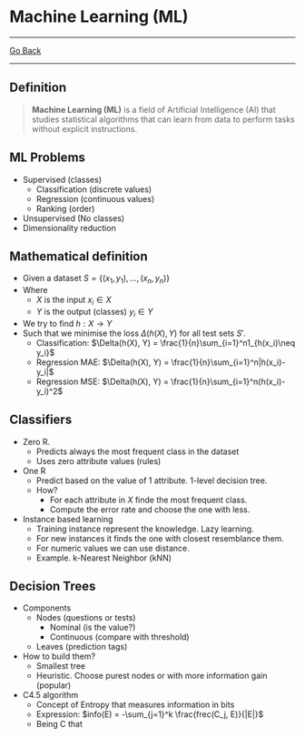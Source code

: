 # Machine Learning (ML)
---
[Go Back](UNIOVI/3S2_IntSys/README.md)

---
## Definition
> **Machine Learning (ML)** is a field of Artificial Intelligence (AI) that studies statistical algorithms that can learn from data to perform tasks without explicit instructions.
## ML Problems
- Supervised (classes)
	- Classification (discrete values)
	- Regression (continuous values)
	- Ranking (order)
- Unsupervised (No classes)
- Dimensionality reduction
## Mathematical definition
- Given a dataset $S = \{(x_1, y_1), ..., (x_n, y_n)\}$
- Where
	- $X$ is the input $x_i \in X$ 
	- $Y$ is the output (classes) $y_i \in Y$ 
- We try to find $h: X \to Y$
- Such that we minimise the loss $\Delta(h(X), Y)$ for all test sets $S'$.
	- Classification: $\Delta(h(X), Y) = \frac{1}{n}\sum_{i=1}^n1_{h(x_i)\neq y_i}$
	- Regression MAE: $\Delta(h(X), Y) = \frac{1}{n}\sum_{i=1}^n|h(x_i)- y_i|$
	- Regression MSE: $\Delta(h(X), Y) = \frac{1}{n}\sum_{i=1}^n(h(x_i)- y_i)^2$
## Classifiers
- Zero R.
	- Predicts always the most frequent class in the dataset
	- Uses zero attribute values (rules)
- One R
	- Predict based on the value of 1 attribute. 1-level decision tree.
	- How?
		- For each attribute in $X$ finde the most frequent class.
		- Compute the error rate and choose the one with less.
- Instance based learning
	- Training instance represent the knowledge. Lazy learning.
	- For new instances it finds the one with closest resemblance them.
	- For numeric values we can use distance.
	- Example. k-Nearest Neighbor (kNN)
## Decision Trees
- Components
	- Nodes (questions or tests)
		- Nominal (is the value?)
		- Continuous (compare with threshold)
	- Leaves (prediction tags)
- How to build them?
	- Smallest tree
	- Heuristic. Choose purest nodes or with more information gain (popular)
- C4.5 algorithm
	- Concept of Entropy that measures information in bits
	- Expression: $info(E) = -\sum_{j=1}^k \frac{frec(C_j, E)}{|E|}$
	- Being C that